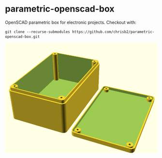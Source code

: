 # parametric-openscad-box
OpenSCAD parametric box for electronic projects. Checkout with:
```
git clone --recurse-submodules https://github.com/chrisb2/parametric-openscad-box.git
```

<img title="Box" alt="Box bottom and lid" src="parametric-box.png">
